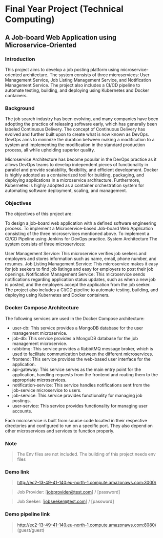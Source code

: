 # Final Year Project (Technical Computing)
## A Job-board Web Application using Microservice-Oriented 

### Introduction
This project aims to develop a job posting platform using microservice-oriented architecture. The system consists of three microservices: User Management Service, Job Listing Management Service, and Notification Management Service. The project also includes a CI/CD pipeline to automate testing, building, and deploying using Kubernetes and Docker containers.

### Background
The job search industry has been evolving, and many companies have been adopting the practice of releasing software early, which has generally been labeled Continuous Delivery. The concept of Continuous Delivery has evolved and further built upon to create what is now known as DevOps. DevOps aims to minimize the duration between making a modification to a system and implementing the modification in the standard production process, all while upholding superior quality.

Microservice Architecture has become popular in the DevOps practice as it allows DevOps teams to develop independent pieces of functionality in parallel and provide scalability, flexibility, and efficient development. Docker is highly adopted as a containerized tool for building, packaging, and deploying applications in a microservice architecture. Furthermore, Kubernetes is highly adopted as a container orchestration system for automating software deployment, scaling, and management.

### Objectives
The objectives of this project are:

To design a job-board web application with a defined software engineering process.
To implement a Microservice-based Job-board Web Application consisting of the three microservices mentioned above.
To implement a CI/CD Pipeline using Jenkins for DevOps practice.
System Architecture
The system consists of three microservices:

User Management Service: This microservice verifies job seekers and employers and stores information such as name, email, phone number, and resumes.
Job Listing Management Service: This microservice makes it easy for job seekers to find job listings and easy for employers to post their job openings.
Notification Management Service: This microservice sends notifications regarding application status updates, such as when a new job is posted, and the employers accept the application from the job seeker.
The project also includes a CI/CD pipeline to automate testing, building, and deploying using Kubernetes and Docker containers.

### Docker Compose Architecture
The following services are used in the Docker Compose architecture:

* user-db: This service provides a MongoDB database for the user management microservice.
* job-db: This service provides a MongoDB database for the job management microservice.
* rabbitmq: This service provides a RabbitMQ message broker, which is used to facilitate communication between the different microservices.
* frontend: This service provides the web-based user interface for the application.
* api-gateway: This service serves as the main entry point for the application, handling requests from the frontend and routing them to the appropriate microservices.
* notification-service: This service handles notifications sent from the job-service microservice to users.
* job-service: This service provides functionality for managing job postings.
* user-service: This service provides functionality for managing user accounts.

Each microservice is built from source code located in their respective directories and configured to run on a specific port. They also depend on other microservices and services to function properly.

### Note 
>The Env files are not included. The building of this project needs env files

### Demo link
>http://ec2-13-49-41-140.eu-north-1.compute.amazonaws.com:3000/

>Job Provider: [jobprovider@test.com] / [password]

>Job Seeker: [jobseeker@test.com] / [password]
### Demo pipeline link

> http://ec2-13-49-41-140.eu-north-1.compute.amazonaws.com:8080/ (guest/guest)
